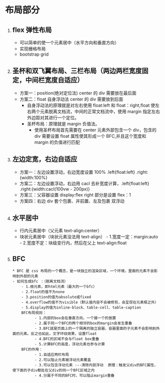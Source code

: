 ﻿# 布局部分

1.  ## flex 弹性布局

    * 可以简单的使一个元素居中（水平方向和垂直方向）

    - 实现栅格布局
    - bootstrap grid

2.  ## 圣杯和双飞翼布局、三栏布局（两边两栏宽度固定，中间栏宽度自适应）

    * 方案一：position(绝对定位法) center 的 div 需要放在最后面

    - 方案二：float 自身浮动法 center 的 div 需要放到后面
      * 自身浮动法的原理就是对左右使用 float:left 和 float：right,float 使左右两个元素脱离文档流，中间的正常文档流中，使用 margin 指定左右外边距对其进行一个定位。
      * 圣杯布局：原理就是 margin 负值法。
        * 使用圣杯布局首先需要在 center 元素外部包含一个 div，包含的 div 需要设置 float 属性使其形成一个 BFC,并且这个宽度和 margin 的负值进行匹配

3.  ## 左边定宽，右边自适应

    * 方案一：左边设置浮动，右边宽度设置 100% .left{float:left} .right:{width:100%}

    - 方案二：左边设置浮动，右边用 cacl 去补宽度计算，.left{float:left} .right:{width:cacl(100vw - 200px)}
    - 方案三：父容器设置 display:flex right 部分是设置 flex：1
    - 方案四：右边 div 套个包裹、并前置、左及包裹 双浮动

4.  ## 水平居中

    * 行内元素居中（父元素 text-align:center）
    * 块状元素居中（块状元素没法用 text-align） - 1.宽度一定：margin:auto - 2.宽度不定：块级变行内，然后在父上 text-align:float

5.  ## BFC

        * BFC 是 css 布局的一个概念，是一块独立的渲染区域，一个环境，里面的元素不会影响到外部的元素
        - 如何生成bfc ：（脱离文档流）
            - 1.根元素，即html元素（最大的一个bfc）
            - 2.float的值不为none
            - 3.position的值为absolute或fixed
            - 4.overflow的值不为visible（默认值内容不会被修剪，会呈现在元素框之外）
            - 5.display的值为inline-block、table-cell、table-caption
            BFC布局规则：
                  - 1.内部的box会在垂直方向，一个接一个的放置
                  - 2.属于同一个BFC的两个相邻的box的margin会发生重叠
                  - 3.BFC就是页面上的一个隔离的独立容器，容器里面的子元素不会影响到外面的元素。反之也如此，文字环绕效果，设置float
                  - 4.BFC的区域不会与float box重叠
                  - 5.计算BFC的高度，浮动元素也参与计算
            BFC的作用：
                  - 1.自适应两栏布局
                  - 2.可以阻止元素被浮动元素覆盖
                  - 3.可以包含浮动元素 ---清除内部浮动  原理：触发父div的BFC属性，使下面的子div都处在父div的同一个BFC区域之内
                  - 4.分属于不同的BFC时，可以阻止margin重叠
